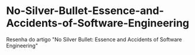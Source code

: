 # No-Silver-Bullet-Essence-and-Accidents-of-Software-Engineering
Resenha do artigo "No Silver Bullet: Essence and Accidents of Software Engineering"
